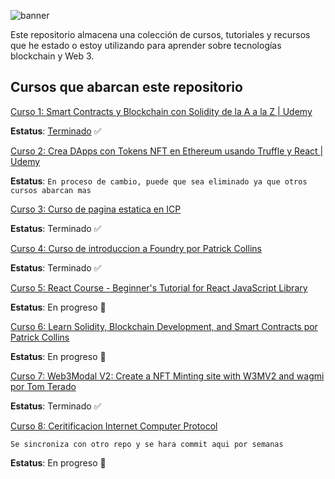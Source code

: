 ![banner](https://github.com/jistro/cursos_en_blockchain_y_web3/assets/22781439/6d18777a-6151-42f5-a08b-005ee608bf14)

Este repositorio almacena una colección de cursos, tutoriales y recursos que he estado o estoy utilizando para aprender sobre tecnologías blockchain y Web 3.

## Cursos que abarcan este repositorio

[Curso 1: Smart Contracts y Blockchain con Solidity de la A a la Z | Udemy](https://www.udemy.com/course/solidity-a-z/)

**Estatus**: [Terminado](https://www.udemy.com/certificate/UC-68287075-0fa0-458e-93b1-b43dd863bc1f/) ✅ 

[Curso 2: Crea DApps con Tokens NFT en Ethereum usando Truffle y React | Udemy](https://www.udemy.com/course/tokens-nft-en-ethereum-con-truffle-y-react/)

**Estatus**: `En proceso de cambio, puede que sea eliminado ya que otros cursos abarcan mas`

[Curso 3: Curso de pagina estatica en ICP](https://internetcomputer.org/docs/current/samples/host-a-website)

**Estatus**: Terminado ✅

[Curso 4: Curso de introduccion a Foundry por Patrick Collins](https://www.youtube.com/watch?v=fNMfMxGxeag)

**Estatus**: Terminado ✅

[Curso 5: React Course - Beginner's Tutorial for React JavaScript Library](https://scrimba.com/learn/learnreact)

**Estatus**: En progreso 🚧

[Curso 6: Learn Solidity, Blockchain Development, and Smart Contracts por Patrick Collins](https://www.youtube.com/watch?v=umepbfKp5rI)

**Estatus**: En progreso 🚧

[Curso 7: Web3Modal V2: Create a NFT Minting site with W3MV2 and wagmi por Tom Terado](https://youtu.be/SViUpuwLKzc)

**Estatus**: Terminado ✅

[Curso 8: Ceritificacion Internet Computer Protocol](https://github.com/jistro/curso_certificacion_icp_2023)

`Se sincroniza con otro repo y se hara commit aqui por semanas`

**Estatus**: En progreso 🚧
